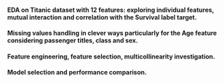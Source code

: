 #### EDA on Titanic dataset with 12 features: exploring individual features, mutual interaction and correlation with the Survival label target. 
#### Missing values handling in clever ways particularly for the Age feature considering passenger titles, class and sex.
#### Feature engineering, feature selection, multicollinearity investigation.
#### Model selection and performance comparison.
